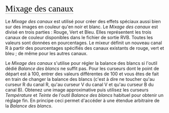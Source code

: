 <span style="color: #000000; background: none; overflow: hidden; page-break-after: avoid; font-size: 2.0em; font-family: Georgia,Times,serif; margin-top: 1em; margin-bottom: 0.25em; line-height: 1.3; padding: 0; border-bottom: 1px solid #AAAAAA;">Mixage
des canaux</span>

Le *Mixage des canaux* est utilisé pour créer des effets spéciaux aussi
bien sur des images en couleur qu'en noir et blanc. Le *Mixage des
canaux* est divisé en trois parties : Rouge, Vert et Bleu. Elles
représentent les trois canaux de couleur disponibles dans le fichier de
sortie RVB. Toutes les valeurs sont données en pourcentages. Le mixeur
définit un nouveau canal R à partir des pourcentages spécifiés des
canaux existants de rouge, vert et bleu ; de même pour les autres
canaux.

Le *Mixage des canaux* s'utilise pour régler la balance des blancs si
l'outil dédié *Balance des blancs* ne suffit pas. Pour les curseurs dont
le point de départ est à 100, entrer des valeurs différentes de 100 et
vous êtes de fait en train de changer la balance des blancs (c'est à
dire ne toucher qu'au curseur R du canal R, qu'au curseur V du canal V
et qu'au curseur B du canal B). Obtenez une image approximative puis
utilisez les curseurs *Température* et *Teinte* de l'outil *Balance des
blancs* habituel pour obtenir un réglage fin. En principe ceci permet
d'accéder à une étendue arbitraire de la *Balance des blancs*.